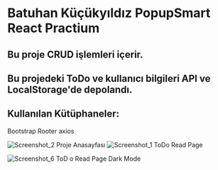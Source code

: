 # Batuhan Küçükyıldız PopupSmart React Practium

## Bu proje CRUD işlemleri içerir.
## Bu projedeki ToDo ve kullanıcı bilgileri API ve LocalStorage'de depolandı.
## Kullanılan Kütüphaneler:
Bootstrap
Rooter
axios



![Screenshot_2](https://user-images.githubusercontent.com/32312869/187968734-c306ba8c-ef87-45b2-99ab-2dfc26fa77c2.png)
Proje Anasayfası
![Screenshot_1](https://user-images.githubusercontent.com/32312869/187969003-755fe2c2-bf20-47d5-8147-ff7f2a425dbf.png)
ToDo Read Page

![Screenshot_6](https://user-images.githubusercontent.com/32312869/187968770-76858a2d-4db8-4b93-8415-6e353ec0afa8.png)
ToD o Read Page Dark Mode
